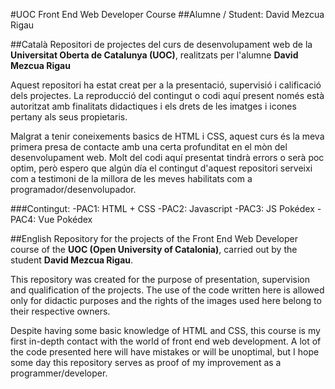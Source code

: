 #UOC Front End Web Developer Course
##Alumne / Student: David Mezcua Rigau

##Català
Repositori de projectes del curs de desenvolupament web de la **Universitat Oberta de Catalunya (UOC)**,
realitzats per l'alumne **David Mezcua Rigau**

Aquest repositori ha estat creat per a la presentació, supervisió i calificació dels projectes. 
La reproducció del contingut o codi aquí present només està autoritzat amb finalitats didactiques i els drets
de les imatges i icones pertany als seus propietaris.

Malgrat a tenir coneixements basics de HTML i CSS, aquest curs és la meva primera presa de contacte amb una certa
profunditat en el mòn del desenvolupament web. Molt del codi aquí presentat tindrà errors o serà poc optim, però
espero que algún día el contingut d'aquest repositori serveixi com a testimoni de la millora de les meves
habilitats com a programador/desenvolupador.

###Contingut:
-PAC1: HTML + CSS
-PAC2: Javascript
-PAC3: JS Pokédex
-PAC4: Vue Pokédex


##English
Repository for the projects of the Front End Web Developer course of the **UOC (Open University of Catalonia)**, carried
out by the student **David Mezcua Rigau**.

This repository was created for the purpose of presentation, supervision and qualification of the projects. The use
of the code written here is allowed only for didactic purposes and the rights of the images used here belong to their
respective owners.

Despite having some basic knowledge of HTML and CSS, this course is my first in-depth contact with the world of 
front end web development. A lot of the code presented here will have mistakes or will be unoptimal, but I hope
some day this repository serves as proof of my improvement as a programmer/developer.